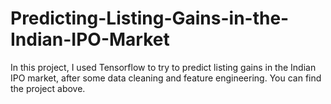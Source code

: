 # Predicting-Listing-Gains-in-the-Indian-IPO-Market
In this project, I used Tensorflow to try to predict listing gains in the Indian IPO market, after some data cleaning and feature engineering. You can find the project above.
